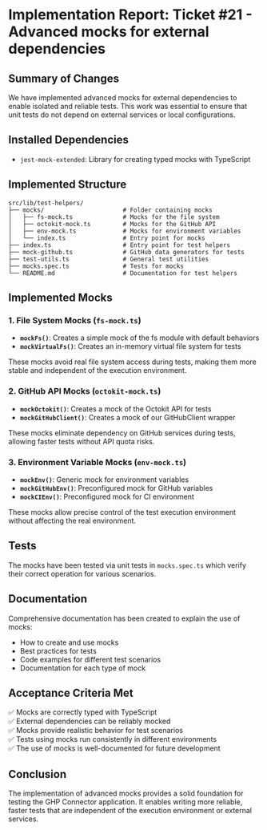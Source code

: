 # Implementation Report: Ticket #21 - Advanced mocks for external dependencies

## Summary of Changes

We have implemented advanced mocks for external dependencies to enable isolated and reliable tests. This work was essential to ensure that unit tests do not depend on external services or local configurations.

## Installed Dependencies

- `jest-mock-extended`: Library for creating typed mocks with TypeScript

## Implemented Structure

```
src/lib/test-helpers/
├── mocks/                      # Folder containing mocks
│   ├── fs-mock.ts              # Mocks for the file system
│   ├── octokit-mock.ts         # Mocks for the GitHub API
│   ├── env-mock.ts             # Mocks for environment variables
│   └── index.ts                # Entry point for mocks
├── index.ts                    # Entry point for test helpers
├── mock-github.ts              # GitHub data generators for tests
├── test-utils.ts               # General test utilities
├── mocks.spec.ts               # Tests for mocks
└── README.md                   # Documentation for test helpers
```

## Implemented Mocks

### 1. File System Mocks (`fs-mock.ts`)

- **`mockFs()`**: Creates a simple mock of the fs module with default behaviors
- **`mockVirtualFs()`**: Creates an in-memory virtual file system for tests

These mocks avoid real file system access during tests, making them more stable and independent of the execution environment.

### 2. GitHub API Mocks (`octokit-mock.ts`)

- **`mockOctokit()`**: Creates a mock of the Octokit API for tests
- **`mockGitHubClient()`**: Creates a mock of our GitHubClient wrapper

These mocks eliminate dependency on GitHub services during tests, allowing faster tests without API quota risks.

### 3. Environment Variable Mocks (`env-mock.ts`)

- **`mockEnv()`**: Generic mock for environment variables
- **`mockGitHubEnv()`**: Preconfigured mock for GitHub variables
- **`mockCIEnv()`**: Preconfigured mock for CI environment

These mocks allow precise control of the test execution environment without affecting the real environment.

## Tests

The mocks have been tested via unit tests in `mocks.spec.ts` which verify their correct operation for various scenarios.

## Documentation

Comprehensive documentation has been created to explain the use of mocks:

- How to create and use mocks
- Best practices for tests
- Code examples for different test scenarios
- Documentation for each type of mock

## Acceptance Criteria Met

✅ Mocks are correctly typed with TypeScript  
✅ External dependencies can be reliably mocked  
✅ Mocks provide realistic behavior for test scenarios  
✅ Tests using mocks run consistently in different environments  
✅ The use of mocks is well-documented for future development  

## Conclusion

The implementation of advanced mocks provides a solid foundation for testing the GHP Connector application. It enables writing more reliable, faster tests that are independent of the execution environment or external services. 